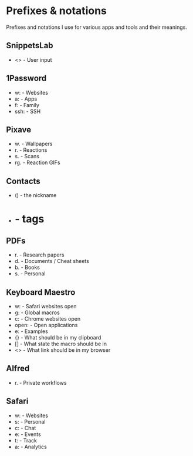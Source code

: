 # Prefixes & notations
Prefixes and notations I use for various apps and tools and their meanings.

## SnippetsLab
- <> - User input

## 1Password
- w: - Websites
- a: - Apps
- f: - Family
- ssh: - SSH

## Pixave
- w. - Wallpapers
- r. - Reactions
- s. - Scans
- rg. - Reaction GIFs

## Contacts
- () - the nickname
- # - tags

## PDFs
- r. - Research papers
- d. - Documents / Cheat sheets
- b. - Books
- s. - Personal

## Keyboard Maestro
- w: - Safari websites open
- g: - Global macros
- c: - Chrome websites open
- open: - Open applications
- e: - Examples
- {} - What should be in my clipboard
- [] - What state the macro should be in
- <> - What link should be in my browser

## Alfred
- r. - Private workflows

## Safari
- w: - Websites
- s: - Personal
- c: - Chat
- e: - Events
- t: - Track
- a: - Analytics